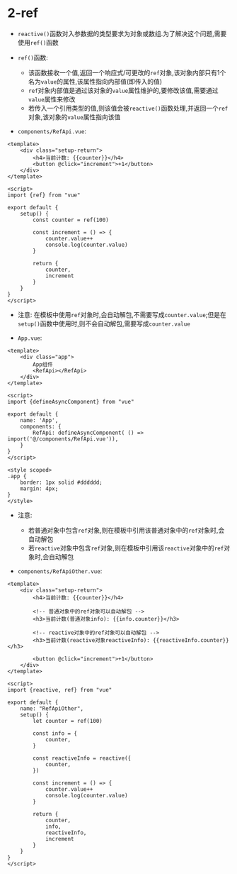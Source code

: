 # 2-ref

- `reactive()`函数对入参数据的类型要求为对象或数组.为了解决这个问题,需要使用`ref()`函数
- `ref()`函数:
  - 该函数接收一个值,返回一个响应式/可更改的`ref`对象,该对象内部只有1个名为`value`的属性,该属性指向内部值(即传入的值)
  - `ref`对象内部值是通过该对象的`value`属性维护的,要修改该值,需要通过`value`属性来修改
  - 若传入一个引用类型的值,则该值会被`reactive()`函数处理,并返回一个`ref`对象,该对象的`value`属性指向该值

- `components/RefApi.vue`:

```vue
<template>
    <div class="setup-return">
        <h4>当前计数: {{counter}}</h4>
        <button @click="increment">+1</button>
    </div>
</template>

<script>
import {ref} from "vue"

export default {
    setup() {
        const counter = ref(100)

        const increment = () => {
            counter.value++
            console.log(counter.value)
        }

        return {
            counter,
            increment
        }
    }
}
</script>
```

- 注意: 在模板中使用`ref`对象时,会自动解包,不需要写成`counter.value`;但是在`setup()`函数中使用时,则不会自动解包,需要写成`counter.value`

- `App.vue`:

```vue
<template>
    <div class="app">
        App组件
        <RefApi></RefApi>
    </div>
</template>

<script>
import {defineAsyncComponent} from "vue"

export default {
    name: 'App',
    components: {
        RefApi: defineAsyncComponent( () => import('@/components/RefApi.vue')),
    }
}
</script>

<style scoped>
.app {
    border: 1px solid #dddddd;
    margin: 4px;
}
</style>
```

- 注意:
  - 若普通对象中包含`ref`对象,则在模板中引用该普通对象中的`ref`对象时,会自动解包
  - 若`reactive`对象中包含`ref`对象,则在模板中引用该`reactive`对象中的`ref`对象时,会自动解包

- `components/RefApiOther.vue`:

```vue
<template>
    <div class="setup-return">
        <h4>当前计数: {{counter}}</h4>

        <!-- 普通对象中的ref对象可以自动解包 -->
        <h3>当前计数(普通对象info): {{info.counter}}</h3>

        <!-- reactive对象中的ref对象可以自动解包 -->
        <h3>当前计数(reactive对象reactiveInfo): {{reactiveInfo.counter}}</h3>

        <button @click="increment">+1</button>
    </div>
</template>

<script>
import {reactive, ref} from "vue"

export default {
    name: "RefApiOther",
    setup() {
        let counter = ref(100)

        const info = {
            counter,
        }

        const reactiveInfo = reactive({
            counter,
        })

        const increment = () => {
            counter.value++
            console.log(counter.value)
        }

        return {
            counter,
            info,
            reactiveInfo,
            increment
        }
    }
}
</script>
```
